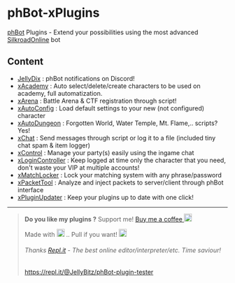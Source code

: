 # phBot-xPlugins
[phBot](https://forum.projecthax.com/) Plugins - Extend your possibilities using the most advanced [SilkroadOnline](http://www.joymax.com/silkroad/) bot

## Content
- [JellyDix](https://forum.projecthax.com/t/plugin-jellydix/5996 "v1.0.0") : phBot notifications on Discord!
- [xAcademy](https://forum.projecthax.com/t/plugin-xacademy/2342 "v1.0.3") : Auto select/delete/create characters to be used on academy, full automatization.
- [xArena](https://forum.projecthax.com/t/plugin-xarena/ "v1.0.0") : Battle Arena & CTF registration through script!
- [xAutoConfig](https://forum.projecthax.com/t/plugin-xautoconfig/331 "v1.0.0") : Load default settings to your new (not configured) character
- [xAutoDungeon](https://forum.projecthax.com/t/plugin-xautodungeon/1579 "v1.0.0") : Forgotten World, Water Temple, Mt. Flame,.. scripts? Yes!
- [xChat](https://forum.projecthax.com/t/plugin-xchat/333 "v1.0.0") : Send messages through script or log it to a file (included tiny chat spam & item logger)
- [xControl](https://forum.projecthax.com/t/plugin-xcontrol/784 "v1.0.0") : Manage your party(s) easily using the ingame chat
- [xLoginController](https://raw.githubusercontent.com/JellyBitz/phBot-xPlugins/master/xLoginController.py "v0.0.3") : Keep logged at time only the character that you need, don't waste your VIP at multiple accounts!
- [xMatchLocker](https://raw.githubusercontent.com/JellyBitz/phBot-xPlugins/master/xMatchLocker.py "v1.1.0") : Lock your matching system with any phrase/password
- [xPacketTool](https://forum.projecthax.com/t/plugin-xpackettool/332 "v1.0.0") : Analyze and inject packets to server/client through phBot interface
- [xPluginUpdater](https://forum.projecthax.com/t/plugin-xpluginupdater/2065 "v1.0.0") : Keep your plugins up to date with one click!

---
> **Do you like my plugins ?** 
> Support me! [Buy me a coffee <img src="https://twemoji.maxcdn.com/2/72x72/2615.png" width="18" height="18">](https://www.buymeacoffee.com/JellyBitz "Coffee <3")
> 
> Made with <img title="Yes, Code!" src="https://twemoji.maxcdn.com/2/72x72/1f499.png" width="18" height="18"> .. Pull if you want! <img title="JellyBitz" src="https://twemoji.maxcdn.com/2/72x72/1f575.png" width="18" height="18">
> 
> ###### Thanks  [Repl.it](https://repl.it/)  - The best online editor/interpreter/etc. Time saviour!
> https://repl.it/@JellyBitz/phBot-plugin-tester
